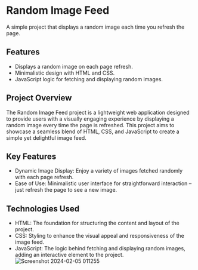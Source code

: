 # Random Image Feed

A simple project that displays a random image each time you refresh the page.

## Features

- Displays a random image on each page refresh.
- Minimalistic design with HTML and CSS.
- JavaScript logic for fetching and displaying random images.

## Project Overview
The Random Image Feed project is a lightweight web application designed to provide users with a visually engaging experience by displaying a random image every time the page is refreshed. This project aims to showcase a seamless blend of HTML, CSS, and JavaScript to create a simple yet delightful image feed.

## Key Features
- Dynamic Image Display: Enjoy a variety of images fetched randomly with each page refresh.
- Ease of Use: Minimalistic user interface for straightforward interaction – just refresh the page to see a new image.


## Technologies Used
- HTML: The foundation for structuring the content and layout of the project.
- CSS: Styling to enhance the visual appeal and responsiveness of the image feed.
- JavaScript: The logic behind fetching and displaying random images, adding an interactive element to the project.![Screenshot 2024-02-05 011255](https://github.com/KritikaAnand/Random-Feed-generator/assets/96490053/1b43c923-480c-40b0-b312-42055abfcb4c)

